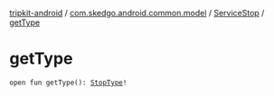 [tripkit-android](../../index.md) / [com.skedgo.android.common.model](../index.md) / [ServiceStop](index.md) / [getType](./get-type.md)

# getType

`open fun getType(): `[`StopType`](../-stop-type/index.md)`!`